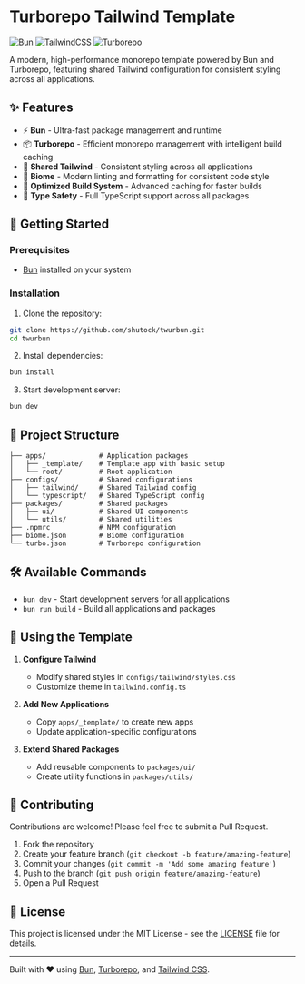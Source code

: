 # Turborepo Tailwind Template

[![Bun](https://img.shields.io/badge/Bun-%23000000.svg?style=for-the-badge&logo=bun&logoColor=white)](https://bun.sh)
[![TailwindCSS](https://img.shields.io/badge/tailwindcss-%2338B2AC.svg?style=for-the-badge&logo=tailwind-css&logoColor=white)](https://tailwindcss.com)
[![Turborepo](https://img.shields.io/badge/Turborepo-EF4444.svg?style=for-the-badge&logo=turborepo&logoColor=white)](https://turbo.build)

A modern, high-performance monorepo template powered by Bun and Turborepo, featuring shared Tailwind configuration for consistent styling across all applications.

## ✨ Features

- ⚡️ **Bun** - Ultra-fast package management and runtime
- 📦 **Turborepo** - Efficient monorepo management with intelligent build caching
- 🎨 **Shared Tailwind** - Consistent styling across all applications
- 🔧 **Biome** - Modern linting and formatting for consistent code style
- 🚀 **Optimized Build System** - Advanced caching for faster builds
- 📱 **Type Safety** - Full TypeScript support across all packages

## 🚀 Getting Started

### Prerequisites

- [Bun](https://bun.sh) installed on your system

### Installation

1. Clone the repository:
```bash
git clone https://github.com/shutock/twurbun.git
cd twurbun
```

2. Install dependencies:
```bash
bun install
```

3. Start development server:
```bash
bun dev
```

## 📁 Project Structure

```
├── apps/             # Application packages
│   ├── _template/    # Template app with basic setup
│   └── root/         # Root application
├── configs/          # Shared configurations
│   ├── tailwind/     # Shared Tailwind config
│   └── typescript/   # Shared TypeScript config
├── packages/         # Shared packages
│   ├── ui/           # Shared UI components
│   └── utils/        # Shared utilities
├── .npmrc            # NPM configuration
├── biome.json        # Biome configuration
└── turbo.json        # Turborepo configuration
```

## 🛠️ Available Commands

- `bun dev` - Start development servers for all applications
- `bun run build` - Build all applications and packages

## 🔧 Using the Template

1. **Configure Tailwind**
   - Modify shared styles in `configs/tailwind/styles.css`
   - Customize theme in `tailwind.config.ts`

2. **Add New Applications**
   - Copy `apps/_template/` to create new apps
   - Update application-specific configurations

3. **Extend Shared Packages**
   - Add reusable components to `packages/ui/`
   - Create utility functions in `packages/utils/`

## 🤝 Contributing

Contributions are welcome! Please feel free to submit a Pull Request.

1. Fork the repository
2. Create your feature branch (`git checkout -b feature/amazing-feature`)
3. Commit your changes (`git commit -m 'Add some amazing feature'`)
4. Push to the branch (`git push origin feature/amazing-feature`)
5. Open a Pull Request

## 📝 License

This project is licensed under the MIT License - see the [LICENSE](LICENSE) file for details.

---

Built with ❤️ using [Bun](https://bun.sh), [Turborepo](https://turbo.build), and [Tailwind CSS](https://tailwindcss.com).